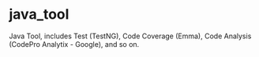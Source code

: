 java_tool
=========

Java Tool, includes Test (TestNG), Code Coverage (Emma), Code Analysis (CodePro Analytix - Google), and so on.
